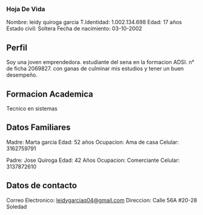 ### Hoja De Vida

Nombre: leidy quiroga garcia
T.Identidad: 1.002.134.698 
Edad: 17 años
Estado civil: Soltera
Fecha de nacimiento: 03-10-2002

## Perfil

Soy una joven emprendedora. estudiante del sena en la formacion ADSI. n° de ficha 2069827. con ganas de culminar mis estudios y tener un buen desempeño.

## Formacion Academica

Tecnico en sistemas

## Datos Familiares

Madre: Marta garcia
Edad: 52 años
Ocupacion: Ama de casa
Celular: 3162759791

Padre: Jose Quiroga 
Edad: 42 Años
Ocupacion: Comerciante
Celular: 3137872610

## Datos de contacto

Correo Electronico: leidygarciaq04@gmail.com
Direccion: Calle 56A #20-28 Soledad 
